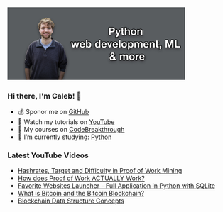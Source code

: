 <img src="github-cover-photo-my-face.jpg" width="400px" />

### Hi there, I'm Caleb! 🍛

- 💰 Sponor me on [GitHub](https://github.com/sponsors/CalebCurry)
- 🎥 Watch my tutorials on [YouTube](https://www.youtube.com/calebthevideomaker2)
- 📗 My courses on [CodeBreakthrough](https://www.codebreakthrough.com)
- 🤔 I’m currently studying: [Python](https://www.youtube.com/watch?v=s3IvdkCq2_c&t=4254s)

### Latest YouTube Videos
<!-- YOUTUBE:START -->
- [Hashrates, Target and Difficulty in Proof of Work Mining](https://www.youtube.com/watch?v=mWGFtbKqNYk)
- [How does Proof of Work ACTUALLY Work?](https://www.youtube.com/watch?v=yOQveeuaS8Y)
- [Favorite Websites Launcher - Full Application in Python with SQLite](https://www.youtube.com/watch?v=XgMCKv-k-2A)
- [What is Bitcoin and the Bitcoin Blockchain?](https://www.youtube.com/watch?v=Zyl0Ng57Cx4)
- [Blockchain Data Structure Concepts](https://www.youtube.com/watch?v=-FjniXnf0PA)
<!-- YOUTUBE:END -->
